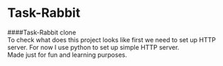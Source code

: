 # Task-Rabbit
####Task-Rabbit clone <br>
To check what does this project looks like first we need to set up HTTP server. For now I use python to set up simple HTTP server. <br>
Made just for fun and learning purposes.
